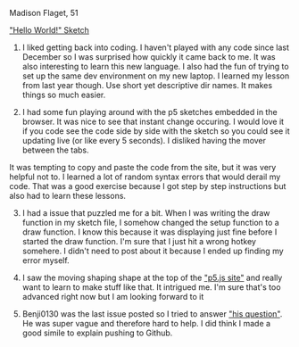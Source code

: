 Madison Flaget, 51

["Hello World!" Sketch](https://madisonflaget.github.io/120-work/hw-3/)

1) I liked getting back into coding. I haven't played with any code since last December so I was surprised how quickly it came back to me. It was also  interesting to learn this new language. I also had the fun of trying to set up the same dev environment on my new laptop. I learned my lesson from last year though. Use short yet descriptive dir names. It makes things so much easier.

2) I had some fun playing around with the p5 sketches embedded in the browser. It was nice to see that instant change occuring. I would love it if you code see the code side by side with the sketch so you could see it updating live (or like every 5 seconds). I disliked having the mover between the tabs.

It was tempting to copy and paste the code from the site, but it was very helpful not to. I learned a lot of random syntax errors that would derail my code. That was a good exercise because I got step by step instructions but also had to learn these lessons.

3) I had a issue that puzzled me for a bit. When I was writing the draw function in my sketch file, I somehow changed the setup function to a draw function. I know this because it was displaying just fine before I started the draw function. I'm sure that I just hit a wrong hotkey somehere. I didn't need to post about it because I ended up finding my error myself.

4) I saw the moving shaping shape at the top of the ["p5.js site"](https://p5js.org/) and really want to learn to make stuff like that. It intrigued me. I'm sure that's too advanced right now but I am looking forward to it

5) Benji0130 was the last issue posted so I tried to answer ["his question"](https://github.com/Montana-Media-Arts/120_CreativeCoding_Fall2017/issues/35). He was super vague and therefore hard to help. I did think I made a good simile to explain pushing to Github.

